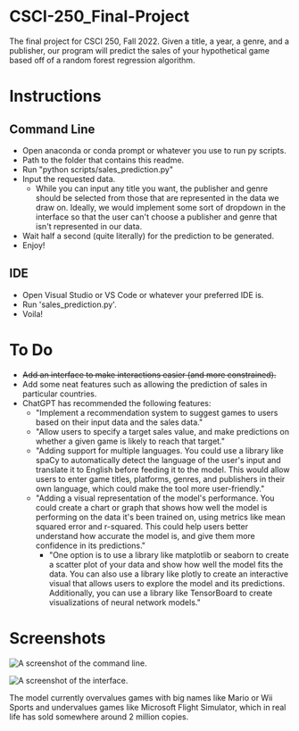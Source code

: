 # CSCI-250_Final-Project
 The final project for CSCI 250, Fall 2022. Given a title, a year, a genre, and a publisher,
 our program will predict the sales of your hypothetical game based off of a random forest regression algorithm.


# Instructions
## Command Line
 - Open anaconda or conda prompt or whatever you use to run py scripts.
 - Path to the folder that contains this readme.
 - Run "python scripts/sales_prediction.py"
 - Input the requested data.
    - While you can input any title you want, the publisher and genre should be selected
    from those that are represented in the data we draw on. Ideally, we would implement
    some sort of dropdown in the interface so that the user can't choose a publisher and
    genre that isn't represented in our data.
 - Wait half a second (quite literally) for the prediction to be generated.
 - Enjoy!

## IDE
 - Open Visual Studio or VS Code or whatever your preferred IDE is.
 - Run 'sales_prediction.py'.
 - Voila!
 
# To Do
 - ~~Add an interface to make interactions easier (and more constrained).~~
 - Add some neat features such as allowing the prediction of sales in particular countries.
 - ChatGPT has recommended the following features:
    - "Implement a recommendation system to suggest games to users based on their input data and the sales data."
    - "Allow users to specify a target sales value, and make predictions on whether a given game is likely to reach that target."
    - "Adding support for multiple languages. You could use a library like spaCy to automatically detect the language of the user's input and translate it to English before feeding it to the model. This would allow users to enter game titles, platforms, genres, and publishers in their own language, which could make the tool more user-friendly."
    - "Adding a visual representation of the model's performance. You could create a chart or graph that shows how well the model is performing on the data it's been trained on, using metrics like mean squared error and r-squared. This could help users better understand how accurate the model is, and give them more confidence in its predictions."
      - "One option is to use a library like matplotlib or seaborn to create a scatter plot of your data and show how well the model fits the data. You can also use a library like plotly to create an interactive visual that allows users to explore the model and its predictions. Additionally, you can use a library like TensorBoard to create visualizations of neural network models."

# Screenshots
![A screenshot of the command line.](https://github.com/collinjbrown/CSCI-250_Final-Project/blob/9d6301bdf271fb21a1b4e00d28da9eb55cb10596/screenshots/Capture5.PNG)


![A screenshot of the interface.](https://github.com/collinjbrown/CSCI-250_Final-Project/blob/9d6301bdf271fb21a1b4e00d28da9eb55cb10596/screenshots/Capture5.PNG)

The model currently overvalues games with big names like Mario or Wii Sports and undervalues games like Microsoft Flight Simulator, which in real life has sold somewhere around 2 million copies.